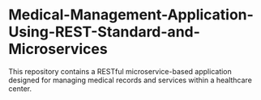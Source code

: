 # Medical-Management-Application-Using-REST-Standard-and-Microservices
This repository contains a RESTful microservice-based application designed for managing medical records and services within a healthcare center. 
